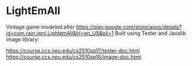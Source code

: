 # LightEmAll 
Vintage game modeled after https://play.google.com/store/apps/details?id=com.rain.iwnl.LightemAll&hl=en_US&pli=1
Built using Tester and Javalib image library: 

https://course.ccs.neu.edu/cs2510sp17/tester-doc.html
https://course.ccs.neu.edu/cs2510sp16/image-doc.html
